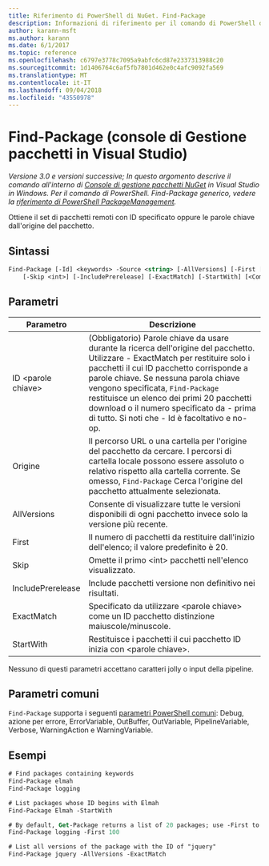 ```yaml
---
title: Riferimento di PowerShell di NuGet. Find-Package
description: Informazioni di riferimento per il comando di PowerShell di Find-Package nella Console di gestione pacchetti NuGet in Visual Studio.
author: karann-msft
ms.author: karann
ms.date: 6/1/2017
ms.topic: reference
ms.openlocfilehash: c6797e3778c7095a9abfc6cd87e2337313988c20
ms.sourcegitcommit: 1d1406764c6af5fb7801d462e0c4afc9092fa569
ms.translationtype: MT
ms.contentlocale: it-IT
ms.lasthandoff: 09/04/2018
ms.locfileid: "43550978"
---
```

# <a name="find-package-package-manager-console-in-visual-studio"></a>Find-Package (console di Gestione pacchetti in Visual Studio)

*Versione 3.0 e versioni successive; In questo argomento descrive il comando all'interno di [Console di gestione pacchetti NuGet](package-manager-console.md) in Visual Studio in Windows. Per il comando di PowerShell. Find-Package generico, vedere la [riferimento di PowerShell PackageManagement](/powershell/module/packagemanagement/?view=powershell-6).*

Ottiene il set di pacchetti remoti con ID specificato oppure le parole chiave dall'origine del pacchetto.

## <a name="syntax"></a>Sintassi

```ps
Find-Package [-Id] <keywords> -Source <string> [-AllVersions] [-First [<int>]]
    [-Skip <int>] [-IncludePrerelease] [-ExactMatch] [-StartWith] [<CommonParameters>]
```

## <a name="parameters"></a>Parametri

| Parametro | Descrizione |
| --- | --- |
| ID &lt;parole chiave&gt; | (Obbligatorio) Parole chiave da usare durante la ricerca dell'origine del pacchetto. Utilizzare - ExactMatch per restituire solo i pacchetti il cui ID pacchetto corrisponde a parole chiave. Se nessuna parola chiave vengono specificata, `Find-Package` restituisce un elenco dei primi 20 pacchetti download o il numero specificato da - prima di tutto. Si noti che - Id è facoltativo e no-op. |
| Origine | Il percorso URL o una cartella per l'origine del pacchetto da cercare. I percorsi di cartella locale possono essere assoluto o relativo rispetto alla cartella corrente. Se omesso, `Find-Package` Cerca l'origine del pacchetto attualmente selezionata. |
| AllVersions | Consente di visualizzare tutte le versioni disponibili di ogni pacchetto invece solo la versione più recente. |
| First | Il numero di pacchetti da restituire dall'inizio dell'elenco; il valore predefinito è 20. |
| Skip | Omette il primo &lt;int&gt; pacchetti nell'elenco visualizzato.  |
| IncludePrerelease | Include pacchetti versione non definitivo nei risultati. |
| ExactMatch | Specificato da utilizzare &lt;parole chiave&gt; come un ID pacchetto distinzione maiuscole/minuscole. |
| StartWith | Restituisce i pacchetti il cui pacchetto ID inizia con &lt;parole chiave&gt;. |

Nessuno di questi parametri accettano caratteri jolly o input della pipeline.

## <a name="common-parameters"></a>Parametri comuni

`Find-Package` supporta i seguenti [parametri PowerShell comuni](http://go.microsoft.com/fwlink/?LinkID=113216): Debug, azione per errore, ErrorVariable, OutBuffer, OutVariable, PipelineVariable, Verbose, WarningAction e WarningVariable.

## <a name="examples"></a>Esempi

```ps
# Find packages containing keywords
Find-Package elmah
Find-Package logging

# List packages whose ID begins with Elmah
Find-Package Elmah -StartWith

# By default, Get-Package returns a list of 20 packages; use -First to show more
Find-Package logging -First 100

# List all versions of the package with the ID of "jquery"
Find-Package jquery -AllVersions -ExactMatch
```
